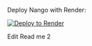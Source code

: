 Deploy Nango with Render:

[![Deploy to Render](https://render.com/images/deploy-to-render-button.svg)](https://render.com/deploy?repo=https://github.com/NangoHQ/nango-render)


Edit Read me 2
